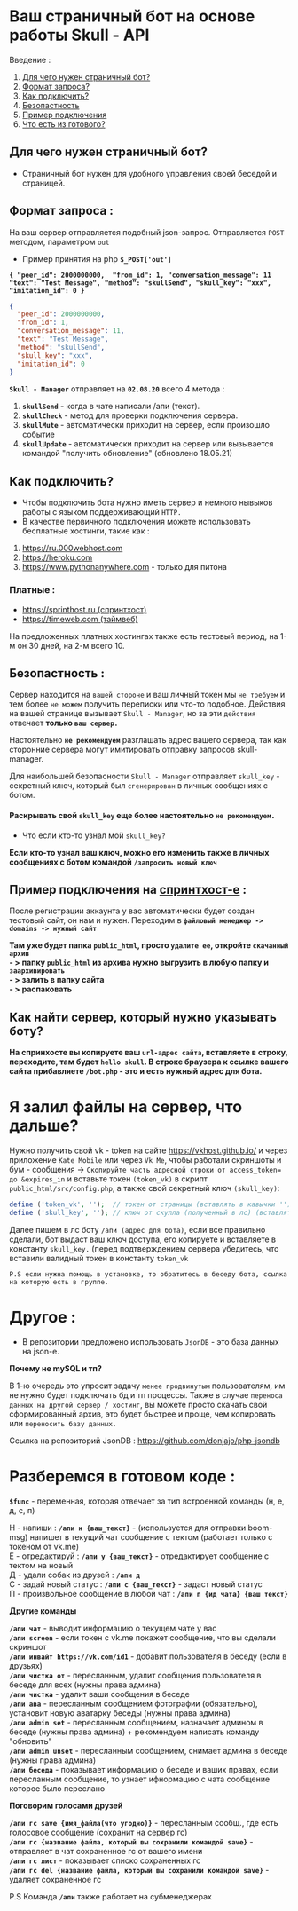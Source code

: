 # Ваш страничный бот на основе работы Skull - API

Введение :
1) [Для чего нужен страничный бот?](https://github.com/Skull-Manager/page-bot/blob/master/README.md#%D0%B4%D0%BB%D1%8F-%D1%87%D0%B5%D0%B3%D0%BE-%D0%BD%D1%83%D0%B6%D0%B5%D0%BD-%D1%81%D1%82%D1%80%D0%B0%D0%BD%D0%B8%D1%87%D0%BD%D1%8B%D0%B9-%D0%B1%D0%BE%D1%82)
2) [Формат запроса?](https://github.com/Skull-Manager/page-bot/blob/master/README.md#%D1%84%D0%BE%D1%80%D0%BC%D0%B0%D1%82-%D0%B7%D0%B0%D0%BF%D1%80%D0%BE%D1%81%D0%B0-)
3) [Как подключить?](https://github.com/Skull-Manager/page-bot/blob/master/README.md#%D0%BA%D0%B0%D0%BA-%D0%BF%D0%BE%D0%B4%D0%BA%D0%BB%D1%8E%D1%87%D0%B8%D1%82%D1%8C)
4) [Безопастность](https://github.com/Skull-Manager/page-bot/blob/master/README.md#%D0%B1%D0%B5%D0%B7%D0%BE%D0%BF%D0%B0%D1%81%D1%82%D0%BD%D0%BE%D1%81%D1%82%D1%8C-)
5) [Пример подключения](https://github.com/Skull-Manager/page-bot#%D0%BF%D1%80%D0%B8%D0%BC%D0%B5%D1%80-%D0%BF%D0%BE%D0%B4%D0%BA%D0%BB%D1%8E%D1%87%D0%B5%D0%BD%D0%B8%D1%8F-%D0%BD%D0%B0-%D1%81%D0%BF%D1%80%D0%B8%D0%BD%D1%82%D1%85%D0%BE%D1%81%D1%82-%D0%B5-)
6) [Что есть из готового?](https://github.com/Skull-Manager/page-bot#%D1%80%D0%B0%D0%B7%D0%B1%D0%B5%D1%80%D0%B5%D0%BC%D1%81%D1%8F-%D0%B2-%D0%B3%D0%BE%D1%82%D0%BE%D0%B2%D0%BE%D0%BC-%D0%BA%D0%BE%D0%B4%D0%B5-)

## Для чего нужен страничный бот?
- Страничный бот нужен для удобного управления своей беседой и страницей.

## Формат запроса :
На ваш сервер отправляется подобный json-запрос. Отправляется `POST` методом, параметром `out` 

- Пример принятия на php **`$_POST['out']`**

**`{
"peer_id": 2000000000, 
"from_id": 1,
"conversation_message": 11
"text": "Test Message",
"method": "skullSend",
"skull_key": "ххх",
"imitation_id": 0
}`**

```json
{
  "peer_id": 2000000000, 
  "from_id": 1,
  "conversation_message": 11,
  "text": "Test Message",
  "method": "skullSend",
  "skull_key": "ххх",
  "imitation_id": 0
}
```

**`Skull - Manager`** отправляет на **`02.08.20`** всего 4 метода :
1) **`skullSend`**    - когда в чате написали /апи (текст).
2) **`skullCheck`**   - метод для проверки подключения сервера.
3) **`skullMute`**    - автоматически приходит на сервер, если произошло событие 
4) **`skullUpdate`**  - автоматически приходит на сервер или вызывается командой "получить обновление" (обновлено 18.05.21)    

## Как подключить?
- Чтобы подключить бота нужно иметь сервер и немного нывыков работы с языком поддерживающий `HTTP.`
- В качестве первичного подключения можете использовать бесплатные хостинги, такие как :

1. <https://ru.000webhost.com>
2. <https://heroku.com>
3. <https://www.pythonanywhere.com> - только для питона

### Платные :
- [https://sprinthost.ru (спринтхост)](https://sprinthost.ru/)
- [https://timeweb.com (таймвеб)](https://timeweb.com/ru/services/hosting?utm_source=cp96337&utm_medium=timeweb&utm_campaign=timeweb-bring-a-friend)


На предложенных платных хостингах также есть тестовый период, на 1-м он 30 дней, на 2-м всего 10.

## Безопастность :
Сервер находится на `вашей стороне` и ваш личный токен мы `не требуем` и тем более `не можем` получить переписки или что-то подобное. Действия на вашей странице вызывает `Skull - Manager`, но за эти `действия` отвечает **только `ваш сервер.`**

Настоятельно **`не рекомендуем`** разглашать адрес вашего сервера, так как сторонние сервера могут имитировать отправку запросов skull-manager.

Для наибольшей безопасности `Skull - Manager` отправляет `skull_key` - секретный ключ, который был `сгенерирован` в личных сообщениях с ботом. 
#### Раскрывать свой `skull_key` еще более настоятельно `не рекомендуем.`

- Что если кто-то узнал мой `skull_key?`

**Если кто-то узнал ваш ключ, можно его изменить также в личных сообщениях с ботом командой `/запросить новый ключ`**

## Пример подключения на [спринтхост-е](https://sprinthost.ru/) :
После регистрации аккаунта у вас автоматически будет создан тестовый сайт, он нам и нужен.
Переходим в **`файловый менеджер -> domains -> нужный сайт`**

**Там уже будет папка `public_html`, просто `удалите ее`, откройте `скачанный архив`**   
**- > папку `public_html` из архива нужно выгрузить в любую папку и `заархивировать`**  
**- > залить в папку сайта**  
**- > распаковать**  

## Как найти сервер, который нужно указывать боту?

**На спринхосте вы копируете ваш `url-адрес сайта`, вставляете в строку, переходите, там будет `hello skull`. В строке браузера к ссылке вашего сайта прибавляете `/bot.php` - это и есть нужный адрес для бота.**


# Я залил файлы на сервер, что дальше?
Нужно получить свой vk - token на сайте <https://vkhost.github.io/> и через приложение `Kate Mobile` или через `Vk Me`, чтобы работали скриншоты и бум - сообщения  -> `Скопируйте часть адресной строки от access_token= до &expires_in` и вставьте токен `(token_vk)` в скрипт `public_html/src/config.php`, а также свой секретный ключ `(skull_key)`:

```php
define ('token_vk', '');  // токен от страницы (вставлять в кавычки '')
define ('skull_key', ''); // ключ от скулла (полученный в лс) (вставлять в кавычки '')
```

Далее пишем в лс боту `/апи (адрес для бота)`, если все правильно сделали, бот выдаст ваш ключ доступа, его копируете и вставляете в константу `skull_key.` (перед подтверждением сервера убедитесь, что вставили валидный токен в константу `token_vk`

`P.S если нужна помощь в установке, то обратитесь в беседу бота, ссылка на которую есть в группе.`

# Другое :
- В репозитории предложено использовать `JsonDB` - это база данных на json-e. 

**Почему не mySQL и тп?**


В 1-ю очередь это упросит задачу `менее продвинутым` пользователям, им не нужно будет подключать бд и тп процессы.
Также в случае `переноса данных на другой сервер / хостинг`, вы можете просто скачать свой сформированный архив, это будет быстрее и проще, чем копировать или `переносить базу данных.`

Ссылка на репозиторий JsonDB : <https://github.com/donjajo/php-jsondb> 

# Разберемся в готовом коде :
**`$func`** - переменная, которая отвечает за тип встроенной команды (н, е, д, с, п)  

Н - напиши : **`/апи н {ваш_текст}`** - (используется для отправки boom-msg) напишет в текущий чат сообщение с тектом (работает только с токеном от vk.me)  
Е - отредактируй : **`/апи у {ваш_текст}`** - отредактирует сообщение с тектом на новый  
Д - удали собак из друзей : **`/апи д`**  
С - задай новый статус : **`/апи с {ваш_текст}`** - задаст новый статус  
П - произвольное сообщение в любой чат : **`/апи п {ид чата} {ваш текст}`** 

**Другие команды**

**`/апи чат`** - выводит информацию о текущем чате у вас  
**`/апи screen`** - если токен с vk.me покажет сообщение, что вы сделали скриншот  
**`/апи инвайт https://vk.com/id1`** - добавит пользователя в беседу (если в друзьях)   
**`/апи чистка от`** - пересланным, удалит сообщения пользователя в беседе для всех (нужны права админа)  
**`/апи чистка`** - удалит ваши сообщения в беседе  
**`/апи ава`** - пересланным сообщением фотографии (обязательно), установит новую аватарку беседы (нужны права админа)  
**`/апи admin set`** - пересланным сообщением, назначает админом в беседе (нужны права админа) + рекомендуем написать команду "обновить"  
**`/апи admin unset`** - пересланным сообщением, снимает админа в беседе (нужны права админа)    
**`/апи беседа`** - показывает информацию о беседе и ваших правах, если пересланным сообщение, то узнает ифнормацию с чата сообщение которое было переслано  

**Поговорим голосами друзей**

**`/апи гс save {имя_файла(что угодно)}`** - пересланным сообщ., где есть голосовое сообщение (сохранит на сервер гс)  
**`/апи гс {название файла, который вы сохранили командой save}`** - отправляет в чат сохраненное гс от вашего имени  
**`/апи гс лист`** - показывает списко сохраненных гс  
**`/апи гс del {название файла, который вы сохранили командой save}`** - удаляет сохраненное гс 
  
P.S Команда **`/апи`** также работает на субменеджерах
